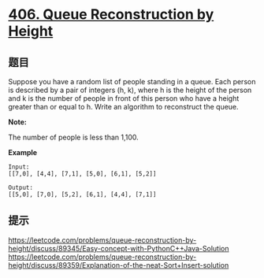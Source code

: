# [406. Queue Reconstruction by Height](https://leetcode.com/problems/queue-reconstruction-by-height/)

## 题目

Suppose you have a random list of people standing in a queue. Each person is described by a pair of integers (h, k), where h is the height of the person and k is the number of people in front of this person who have a height greater than or equal to h. Write an algorithm to reconstruct the queue.

**Note:**

The number of people is less than 1,100.

**Example**

```text
Input:
[[7,0], [4,4], [7,1], [5,0], [6,1], [5,2]]

Output:
[[5,0], [7,0], [5,2], [6,1], [4,4], [7,1]]
```

## 提示

https://leetcode.com/problems/queue-reconstruction-by-height/discuss/89345/Easy-concept-with-PythonC++Java-Solution
https://leetcode.com/problems/queue-reconstruction-by-height/discuss/89359/Explanation-of-the-neat-Sort+Insert-solution

